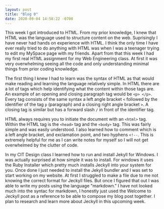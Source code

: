 ```yaml
---
layout: post
title: "Blog 0"
date: 2020-09-04 14:58:22 -0700
---
```


This week I got introduced to HTML. From my prior knowledge, I knew that HTML was the language used to structure content on the web. Suprisingly I have never had hands on experience with HTML. I think the only time I have ever really tried to do anything with HTML was when I was a teenager trying to edit my MySpace page with my friends. Apart from that this week I had my first real HTML assignment for my Web Engineering class. At first it was very overwhelming seeing all the code and only understanding minimal things from prior coding knowledge. 

The first thing I knew I had to learn was the syntax of HTML as that would make reading and learning the language relatively simple. In HTML there are a lot of tags which help identifying what the content within those tags are. An example of an opening and closing paragraph tag would be `<p> </p>`. Every tag consists of the same syntax a left angle bracket `<` followed by the identifier of the tag `p` (paragraph) and a closing right angle bracket `>`. A closing tag is similar but has a forward slash `/` in front of the identifier tag.

HTML always requires you to initiate the document with an `<html>` tag. Within the HTML tag is the `<head>` tag and the `<body>` tag. This was fairly simple and was easily understood. I also learned how to comment which is a left angle bracket, and exclamation point, and two hyphens `<!--`. This is extremely helpful for me as I can write notes for myself so I will not get overwhelmed by the clutter of code. 

In my CIT Design class I learned how to run and install Jekyll for Windows. I was actually surprised at how simple it was to install. For windows it uses the Ruby Installer which pretty much installs Jeckyll into your system for you. Once done I just needed to install the Jekyll bundler and I was set to start working on my website. At first I struggled to make a file due to me not knowing the correct format for Jeckyll files. But once I figured that out I was able to write my posts using the language "markdown." I have not looked much into the syntac for markdown, I honestly just used the Welcome to Jeckyll post as a reference to be able to compose my blog post together. I plan to research and learn more about Jeckyll in this upcoming week. 
